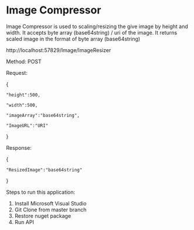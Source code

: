 # Image Compressor
Image Compressor is used to scaling/resizing the give image by height and width. It accepts byte array (base64string) / uri of the image.
It returns scaled image in the format of byte array (base64string)		

http://localhost:57829/Image/ImageResizer

Method: POST

Request:

{

    "height":500,
    
    "width":500,
    
    "imageArray":"base64string",
    
    "ImageURL":"URI"
    
}

Response:

{

	"ResizedImage":"base64string"
	
}


Steps to run this application:

1) Install Microsoft Visual Studio
2) Git Clone from master branch
3) Restore nuget package
4) Run API 
